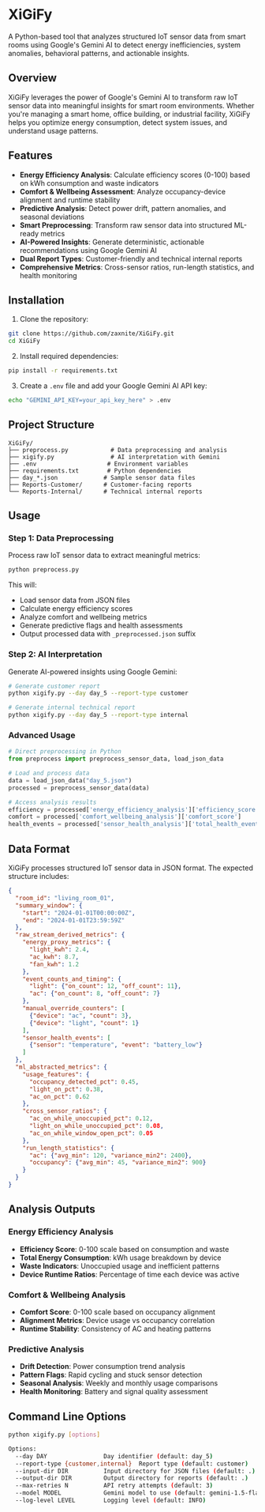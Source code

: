 # XiGiFy

A Python-based tool that analyzes structured IoT sensor data from smart rooms using Google's Gemini AI to detect energy inefficiencies, system anomalies, behavioral patterns, and actionable insights.

## Overview

XiGiFy leverages the power of Google's Gemini AI to transform raw IoT sensor data into meaningful insights for smart room environments. Whether you're managing a smart home, office building, or industrial facility, XiGiFy helps you optimize energy consumption, detect system issues, and understand usage patterns.

## Features

- **Energy Efficiency Analysis**: Calculate efficiency scores (0-100) based on kWh consumption and waste indicators
- **Comfort & Wellbeing Assessment**: Analyze occupancy-device alignment and runtime stability
- **Predictive Analysis**: Detect power drift, pattern anomalies, and seasonal deviations
- **Smart Preprocessing**: Transform raw sensor data into structured ML-ready metrics
- **AI-Powered Insights**: Generate deterministic, actionable recommendations using Google Gemini AI
- **Dual Report Types**: Customer-friendly and technical internal reports
- **Comprehensive Metrics**: Cross-sensor ratios, run-length statistics, and health monitoring

## Installation

1. Clone the repository:
```bash
git clone https://github.com/zaxnite/XiGiFy.git
cd XiGiFy
```

2. Install required dependencies:
```bash
pip install -r requirements.txt
```

3. Create a `.env` file and add your Google Gemini AI API key:
```bash
echo "GEMINI_API_KEY=your_api_key_here" > .env
```

## Project Structure

```
XiGiFy/
├── preprocess.py            # Data preprocessing and analysis
├── xigify.py                # AI interpretation with Gemini
├── .env                    # Environment variables
├── requirements.txt        # Python dependencies
├── day_*.json             # Sample sensor data files
├── Reports-Customer/      # Customer-facing reports
└── Reports-Internal/      # Technical internal reports
```

## Usage

### Step 1: Data Preprocessing

Process raw IoT sensor data to extract meaningful metrics:

```bash
python preprocess.py
```

This will:
- Load sensor data from JSON files
- Calculate energy efficiency scores
- Analyze comfort and wellbeing metrics
- Generate predictive flags and health assessments
- Output processed data with `_preprocessed.json` suffix

### Step 2: AI Interpretation

Generate AI-powered insights using Google Gemini:

```bash
# Generate customer report
python xigify.py --day day_5 --report-type customer

# Generate internal technical report  
python xigify.py --day day_5 --report-type internal
```

### Advanced Usage

```python
# Direct preprocessing in Python
from preprocess import preprocess_sensor_data, load_json_data

# Load and process data
data = load_json_data("day_5.json")
processed = preprocess_sensor_data(data)

# Access analysis results
efficiency = processed['energy_efficiency_analysis']['efficiency_score']
comfort = processed['comfort_wellbeing_analysis']['comfort_score']
health_events = processed['sensor_health_analysis']['total_health_events']
```

## Data Format

XiGiFy processes structured IoT sensor data in JSON format. The expected structure includes:

```json
{
  "room_id": "living_room_01",
  "summary_window": {
    "start": "2024-01-01T00:00:00Z",
    "end": "2024-01-01T23:59:59Z"
  },
  "raw_stream_derived_metrics": {
    "energy_proxy_metrics": {
      "light_kwh": 2.4,
      "ac_kwh": 8.7,
      "fan_kwh": 1.2
    },
    "event_counts_and_timing": {
      "light": {"on_count": 12, "off_count": 11},
      "ac": {"on_count": 8, "off_count": 7}
    },
    "manual_override_counters": [
      {"device": "ac", "count": 3},
      {"device": "light", "count": 1}
    ],
    "sensor_health_events": [
      {"sensor": "temperature", "event": "battery_low"}
    ]
  },
  "ml_abstracted_metrics": {
    "usage_features": {
      "occupancy_detected_pct": 0.45,
      "light_on_pct": 0.38,
      "ac_on_pct": 0.62
    },
    "cross_sensor_ratios": {
      "ac_on_while_unoccupied_pct": 0.12,
      "light_on_while_unoccupied_pct": 0.08,
      "ac_on_while_window_open_pct": 0.05
    },
    "run_length_statistics": {
      "ac": {"avg_min": 120, "variance_min2": 2400},
      "occupancy": {"avg_min": 45, "variance_min2": 900}
    }
  }
}
```

## Analysis Outputs

### Energy Efficiency Analysis
- **Efficiency Score**: 0-100 scale based on consumption and waste
- **Total Energy Consumption**: kWh usage breakdown by device
- **Waste Indicators**: Unoccupied usage and inefficient patterns
- **Device Runtime Ratios**: Percentage of time each device was active

### Comfort & Wellbeing Analysis
- **Comfort Score**: 0-100 scale based on occupancy alignment
- **Alignment Metrics**: Device usage vs occupancy correlation
- **Runtime Stability**: Consistency of AC and heating patterns

### Predictive Analysis
- **Drift Detection**: Power consumption trend analysis
- **Pattern Flags**: Rapid cycling and stuck sensor detection
- **Seasonal Analysis**: Weekly and monthly usage comparisons
- **Health Monitoring**: Battery and signal quality assessment

## Command Line Options

```bash
python xigify.py [options]

Options:
  --day DAY                Day identifier (default: day_5)
  --report-type {customer,internal}  Report type (default: customer)
  --input-dir DIR          Input directory for JSON files (default: .)
  --output-dir DIR         Output directory for reports (default: .)
  --max-retries N          API retry attempts (default: 3)
  --model MODEL            Gemini model to use (default: gemini-1.5-flash)
  --log-level LEVEL        Logging level (default: INFO)
```